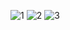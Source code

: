 ![1](https://user-images.githubusercontent.com/92102583/141062503-ade2de01-3587-429e-8f0b-5185016a9351.jpg)
![2](https://user-images.githubusercontent.com/92102583/141062618-59421f5f-7741-4d73-ad99-9bf521074529.jpg)
![3](https://user-images.githubusercontent.com/92102583/141062684-15a9e1ab-0551-45d7-a517-b2d8cdfd6646.jpg)
